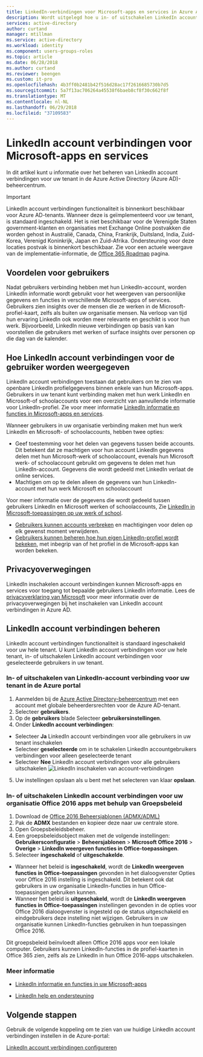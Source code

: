 ```yaml
---
title: LinkedIn-verbindingen voor Microsoft-apps en services in Azure Active Directory inschakelen | Microsoft Docs
description: Wordt uitgelegd hoe u in- of uitschakelen LinkedIn account verbindingen voor Microsoft-apps in Azure Active Directory
services: active-directory
author: curtand
manager: mtillman
ms.service: active-directory
ms.workload: identity
ms.component: users-groups-roles
ms.topic: article
ms.date: 06/28/2018
ms.author: curtand
ms.reviewer: beengen
ms.custom: it-pro
ms.openlocfilehash: 4b3ff0b2481b42f516d28ac17f2616685730b7d5
ms.sourcegitcommit: 5a7f13ac706264a45538f6baeb8cf8f30c662f8f
ms.translationtype: MT
ms.contentlocale: nl-NL
ms.lasthandoff: 06/29/2018
ms.locfileid: "37109583"
---
```

# <a name="linkedin-account-connections-for-microsoft-apps-and-services"></a>LinkedIn account verbindingen voor Microsoft-apps en services
In dit artikel kunt u informatie over het beheren van LinkedIn account verbindingen voor uw tenant in de Azure Active Directory (Azure AD)-beheercentrum. 

> [!IMPORTANT]
> LinkedIn account verbindingen functionaliteit is binnenkort beschikbaar voor Azure AD-tenants. Wanneer deze is geïmplementeerd voor uw tenant, is standaard ingeschakeld. Het is niet beschikbaar voor de Verenigde Staten government-klanten en organisaties met Exchange Online postvakken die worden gehost in Australië, Canada, China, Frankrijk, Duitsland, India, Zuid-Korea, Verenigd Koninkrijk, Japan en Zuid-Afrika. Ondersteuning voor deze locaties postvak is binnenkort beschikbaar.  Zie voor een actuele weergave van de implementatie-informatie, de [Office 365 Roadmap](https://products.office.com/business/office-365-roadmap?filters=%26freeformsearch=linkedin#abc) pagina.

## <a name="benefit-to-users"></a>Voordelen voor gebruikers
Nadat gebruikers verbinding hebben met hun LinkedIn-account, worden LinkedIn informatie wordt gebruikt voor het weergeven van persoonlijke gegevens en functies in verschillende Microsoft-apps of services. Gebruikers zien insights over de mensen die ze werken in de Microsoft-profiel-kaart, zelfs als buiten uw organisatie mensen. Na verloop van tijd hun ervaring LinkedIn ook worden meer relevante en geschikt is voor hun werk. Bijvoorbeeld, LinkedIn nieuwe verbindingen op basis van kan voorstellen die gebruikers met werken of surface insights over personen op die dag van de kalender.

## <a name="how-linkedin-account-connections-appear-to-the-user"></a>Hoe LinkedIn account verbindingen voor de gebruiker worden weergegeven
LinkedIn account verbindingen toestaan dat gebruikers om te zien van openbare LinkedIn profielgegevens binnen enkele van hun Microsoft-apps. Gebruikers in uw tenant kunt verbinding maken met hun werk LinkedIn en Microsoft-of schoolaccounts voor een overzicht van aanvullende informatie voor LinkedIn-profiel. Zie voor meer informatie [LinkedIn informatie en functies in Microsoft-apps en services](https://go.microsoft.com/fwlink/?linkid=850740).

Wanneer gebruikers in uw organisatie verbinding maken met hun werk LinkedIn en Microsoft- of schoolaccounts, hebben twee opties: 
* Geef toestemming voor het delen van gegevens tussen beide accounts. Dit betekent dat ze machtigen voor hun account LinkedIn gegevens delen met hun Microsoft-werk of schoolaccount, evenals hun Microsoft werk- of schoolaccount gebruikt om gegevens te delen met hun LinkedIn-account. Gegevens die wordt gedeeld met LinkedIn verlaat de online services. 
* Machtigen om op te delen alleen de gegevens van hun LinkedIn-account met hun werk Microsoft en schoolaccount

Voor meer informatie over de gegevens die wordt gedeeld tussen gebruikers LinkedIn en Microsoft werken of schoolaccounts, Zie [LinkedIn in Microsoft-toepassingen op uw werk of school](https://www.linkedin.com/help/linkedin/answer/84077). 
* [Gebruikers kunnen accounts verbreken](https://www.linkedin.com/help/linkedin/answer/85097) en machtigingen voor delen op elk gewenst moment verwijderen. 
* [Gebruikers kunnen beheren hoe hun eigen LinkedIn-profiel wordt bekeken](https://www.linkedin.com/help/linkedin/answer/83), met inbegrip van of het profiel in de Microsoft-apps kan worden bekeken.

## <a name="privacy-considerations"></a>Privacyoverwegingen
LinkedIn inschakelen account verbindingen kunnen Microsoft-apps en services voor toegang tot bepaalde gebruikers LinkedIn informatie. Lees de [privacyverklaring van Microsoft](https://privacy.microsoft.com/privacystatement/) voor meer informatie over de privacyoverwegingen bij het inschakelen van LinkedIn account verbindingen in Azure AD. 

## <a name="manage-linkedin-account-connections"></a>LinkedIn account verbindingen beheren
LinkedIn account verbindingen functionaliteit is standaard ingeschakeld voor uw hele tenant. U kunt LinkedIn account verbindingen voor uw hele tenant, in- of uitschakelen LinkedIn account verbindingen voor geselecteerde gebruikers in uw tenant. 

### <a name="enable-or-disable-linkedin-account-connection-for-your-tenant-in-the-azure-portal"></a>In- of uitschakelen van LinkedIn-account verbinding voor uw tenant in de Azure portal

1. Aanmelden bij de [Azure Active Directory-beheercentrum](https://aad.portal.azure.com/) met een account met globale beheerdersrechten voor de Azure AD-tenant.
2. Selecteer **gebruikers**.
3. Op de **gebruikers** blade Selecteer **gebruikersinstellingen**.
4. Onder **LinkedIn account verbindingen**:
  * Selecteer **Ja** LinkedIn account verbindingen voor alle gebruikers in uw tenant inschakelen
  * Selecteer **geselecteerde** om in te schakelen LinkedIn accountgebruikers verbindingen voor alleen geselecteerde tenant
  * Selecteer **Nee** LinkedIn account verbindingen voor alle gebruikers uitschakelen ![LinkedIn inschakelen van account-verbindingen](./media/linkedin-integration/linkedin-integration.png)
5. Uw instellingen opslaan als u bent met het selecteren van klaar **opslaan**.

### <a name="enable-or-disable-linkedin-account-connections-for-your-organizations-office-2016-apps-using-group-policy"></a>In- of uitschakelen LinkedIn account verbindingen voor uw organisatie Office 2016 apps met behulp van Groepsbeleid

1. Download de [Office 2016 Beheersjablonen (ADMX/ADML)](https://www.microsoft.com/download/details.aspx?id=49030)
2. Pak de **ADMX** bestanden en kopieer deze naar uw centrale store.
3. Open Groepsbeleidsbeheer.
4. Een groepsbeleidsobject maken met de volgende instellingen: **Gebruikersconfiguratie** > **Beheersjablonen** > **Microsoft Office 2016**  >  **Overige** > **LinkedIn weergeven functies in Office-toepassingen**.
5. Selecteer **ingeschakeld** of **uitgeschakelde**.
  * Wanneer het beleid is **ingeschakeld**, wordt de **LinkedIn weergeven functies in Office-toepassingen** gevonden in het dialoogvenster Opties voor Office 2016 instelling is ingeschakeld. Dit betekent ook dat gebruikers in uw organisatie LinkedIn-functies in hun Office-toepassingen gebruiken kunnen.
  * Wanneer het beleid is **uitgeschakeld**, wordt de **LinkedIn weergeven functies in Office-toepassingen** instellingen gevonden in de opties voor Office 2016 dialoogvenster is ingesteld op de status uitgeschakeld en eindgebruikers deze instelling niet wijzigen. Gebruikers in uw organisatie kunnen LinkedIn-functies gebruiken in hun toepassingen Office 2016.

Dit groepsbeleid beïnvloedt alleen Office 2016 apps voor een lokale computer. Gebruikers kunnen LinkedIn-functies in de profiel-kaarten in Office 365 zien, zelfs als ze LinkedIn in hun Office 2016-apps uitschakelen. 

### <a name="learn-more"></a>Meer informatie 
* [LinkedIn informatie en functies in uw Microsoft-apps](https://go.microsoft.com/fwlink/?linkid=850740)

* [LinkedIn help en ondersteuning](https://www.linkedin.com/help/linkedin)

## <a name="next-steps"></a>Volgende stappen
Gebruik de volgende koppeling om te zien van uw huidige LinkedIn account verbindingen instellen in de Azure-portal:

[LinkedIn account verbindingen configureren](https://aad.portal.azure.com/#blade/Microsoft_AAD_IAM/UserManagementMenuBlade/UserSettings) 